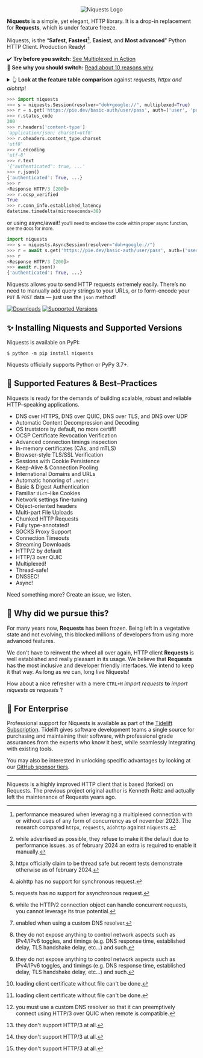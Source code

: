 <div align="center">
    <img src="https://user-images.githubusercontent.com/9326700/282852138-160f32e9-e6cf-495f-b39d-99891602acf9.png" alt="Niquests Logo"/>
</div>

**Niquests** is a simple, yet elegant, HTTP library. It is a drop-in replacement for **Requests**, which is under feature freeze.

Niquests, is the “**Safest**, **Fastest[^10]**, **Easiest**, and **Most advanced**” Python HTTP Client. Production Ready!

✔️ **Try before you switch:** [See Multiplexed in Action](https://replit.com/@ahmedtahri4/Python#main.py)<br>
📖 **See why you should switch:** [Read about 10 reasons why](https://medium.com/dev-genius/10-reasons-you-should-quit-your-http-client-98fd4c94bef3)

<details>
  <summary>👆 <b>Look at the feature table comparison</b> against <i>requests, httpx and aiohttp</i>!</summary>

| Feature                             | niquests | requests  |     httpx     | aiohttp       |
|-------------------------------------|:--------:|:---------:|:-------------:|---------------|
| `HTTP/1.1`                          |    ✅     |     ✅     |       ✅       | ✅             |
| `HTTP/2`                            |    ✅     |     ❌     |     ✅[^7]     | ❌             |
| `HTTP/3 over QUIC`                  |    ✅     |     ❌     |       ❌       | ❌             |
| `Synchronous`                       |    ✅     |     ✅     |       ✅       | ❌             |
| `Asynchronous`                      |    ✅     |     ❌     |       ✅       | ✅             |
| `Thread Safe`                       |    ✅     |     ✅     |     ❌[^5]     | _N/A_[^1]     |
| `Task Safe`                         |    ✅     | _N/A_[^2] |       ✅       | ✅             |
| `OS Trust Store`                    |    ✅     |     ❌     |       ❌       | ❌             |
| `Multiplexing`                      |    ✅     |     ❌     | _Limited_[^3] | ❌             |
| `DNSSEC`                            |  ✅[^11]  |     ❌     |       ❌       | ❌             |
| `Customizable DNS Resolution`       |    ✅     |     ❌     |       ❌       | ✅             |
| `DNS over HTTPS`                    |    ✅     |     ❌     |       ❌       | ❌             |
| `DNS over QUIC`                     |    ✅     |     ❌     |       ❌       | ❌             |
| `DNS over TLS`                      |    ✅     |     ❌     |       ❌       | ❌             |
| `Network Fine Tuning & Inspect`     |    ✅     |     ❌     | _Limited_[^6] | _Limited_[^6] |
| `Certificate Revocation Protection` |    ✅     |     ❌     |       ❌       | ❌             |
| `Session Persistence`               |    ✅     |     ✅     |       ✅       | ✅             |
| `In-memory Certificate CA & mTLS`   |    ✅     |     ❌     | _Limited_[^4] | _Limited_[^4] |
| `SOCKS 4/5 Proxies`                 |    ✅     |     ✅     |       ✅       | ❌             |
| `HTTP/HTTPS Proxies`                |    ✅     |     ✅     |       ✅       | ✅             |
| `TLS-in-TLS Support`                |    ✅     |     ✅     |       ✅       | ✅             |
| `Direct HTTP/3 Negotiation`         |  ✅[^9]   |  N/A[^8]  |    N/A[^8]    | N/A[^8]       |
| `Package / SLSA Signed`             |    ✅     |     ❌     |       ❌       | ✅             |
</details>

[^1]: aiohttp has no support for synchronous request.
[^2]: requests has no support for asynchronous request.
[^3]: while the HTTP/2 connection object can handle concurrent requests, you cannot leverage its true potential.
[^4]: loading client certificate without file can't be done.
[^5]: httpx officially claim to be thread safe but recent tests demonstrate otherwise as of february 2024.
[^6]: they do not expose anything to control network aspects such as IPv4/IPv6 toggles, and timings (e.g. DNS response time, established delay, TLS handshake delay, etc...) and such.
[^7]: while advertised as possible, they refuse to make it the default due to performance issues. as of february 2024 an extra is required to enable it manually.
[^8]: they don't support HTTP/3 at all.
[^9]: you must use a custom DNS resolver so that it can preemptively connect using HTTP/3 over QUIC when remote is compatible.
[^10]: performance measured when leveraging a multiplexed connection with or without uses of any form of concurrency as of november 2023. The research compared `httpx`, `requests`, `aiohttp` against `niquests`.
[^11]: enabled when using a custom DNS resolver.

```python
>>> import niquests
>>> s = niquests.Session(resolver="doh+google://", multiplexed=True)
>>> r = s.get('https://pie.dev/basic-auth/user/pass', auth=('user', 'pass'))
>>> r.status_code
200
>>> r.headers['content-type']
'application/json; charset=utf8'
>>> r.oheaders.content_type.charset
'utf8'
>>> r.encoding
'utf-8'
>>> r.text
'{"authenticated": true, ...'
>>> r.json()
{'authenticated': True, ...}
>>> r
<Response HTTP/3 [200]>
>>> r.ocsp_verified
True
>>> r.conn_info.established_latency
datetime.timedelta(microseconds=38)
```
or using async/await! <small>you'll need to enclose the code within proper async function, see the docs for more.</small>
```python
import niquests
>>> s = niquests.AsyncSession(resolver="doh+google://")
>>> r = await s.get('https://pie.dev/basic-auth/user/pass', auth=('user', 'pass'), stream=True)
>>> r
<Response HTTP/3 [200]>
>>> await r.json()
{'authenticated': True, ...}
```

Niquests allows you to send HTTP requests extremely easily. There’s no need to manually add query strings to your URLs, or to form-encode your `PUT` & `POST` data — just use the `json` method!

[![Downloads](https://static.pepy.tech/badge/niquests/month)](https://pepy.tech/project/niquests)
[![Supported Versions](https://img.shields.io/pypi/pyversions/niquests.svg)](https://pypi.org/project/niquests)

## ✨ Installing Niquests and Supported Versions

Niquests is available on PyPI:

```console
$ python -m pip install niquests
```

Niquests officially supports Python or PyPy 3.7+.

## 🚀 Supported Features & Best–Practices

Niquests is ready for the demands of building scalable, robust and reliable HTTP–speaking applications.

- DNS over HTTPS, DNS over QUIC, DNS over TLS, and DNS over UDP
- Automatic Content Decompression and Decoding
- OS truststore by default, no more certifi!
- OCSP Certificate Revocation Verification
- Advanced connection timings inspection
- In-memory certificates (CAs, and mTLS)
- Browser-style TLS/SSL Verification
- Sessions with Cookie Persistence
- Keep-Alive & Connection Pooling
- International Domains and URLs
- Automatic honoring of `.netrc`
- Basic & Digest Authentication
- Familiar `dict`–like Cookies
- Network settings fine-tuning
- Object-oriented headers
- Multi-part File Uploads
- Chunked HTTP Requests
- Fully type-annotated!
- SOCKS Proxy Support
- Connection Timeouts
- Streaming Downloads
- HTTP/2 by default
- HTTP/3 over QUIC
- Multiplexed!
- Thread-safe!
- DNSSEC!
- Async!

Need something more? Create an issue, we listen.

## 📝 Why did we pursue this?

For many years now, **Requests** has been frozen. Being left in a vegetative state and not evolving, this blocked millions of developers from using more advanced features.

We don't have to reinvent the wheel all over again, HTTP client **Requests** is well established and
really pleasant in its usage. We believe that **Requests** has the most inclusive and developer friendly interfaces.
We intend to keep it that way. As long as we can, long live Niquests!

How about a nice refresher with a mere `CTRL+H` _import requests_ **to** _import niquests as requests_ ?

## 💼 For Enterprise

Professional support for Niquests is available as part of the [Tidelift
Subscription][12]. Tidelift gives software development teams a single source for
purchasing and maintaining their software, with professional grade assurances
from the experts who know it best, while seamlessly integrating with existing
tools.

[12]: https://tidelift.com/subscription/pkg/pypi-niquests?utm_source=pypi-niquests&utm_medium=readme

You may also be interested in unlocking specific advantages by looking at our [GitHub sponsor tiers](https://github.com/sponsors/Ousret).

---

Niquests is a highly improved HTTP client that is based (forked) on Requests. The previous project original author is Kenneth Reitz and actually left the maintenance of Requests years ago.
